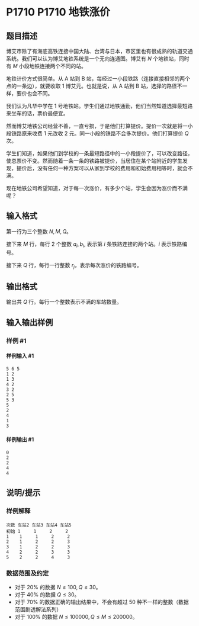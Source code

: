# P1710 P1710 地铁涨价

## 题目描述

博艾市除了有海底高铁连接中国大陆、台湾与日本，市区里也有很成熟的轨道交通系统。我们可以认为博艾地铁系统是一个无向连通图。博艾有 $N$ 个地铁站，同时有 $M$ 小段地铁连接两个不同的站。

地铁计价方式很简单。从 A 站到 B 站，每经过一小段铁路（连接直接相邻的两个点的一条边），就要收取 $1$ 博艾元。也就是说，从 A 站到 B 站，选择的路径不一样，要价也会不同。

我们认为凡华中学在 $1$ 号地铁站。学生们通过地铁通勤，他们当然知道选择最短路来坐车的话，票价最便宜。

然而博艾地铁公司经营不善，一直亏损，于是他们打算提价。提价一次就是将一小段铁路原来收费 $1$ 元改收 $2$ 元。同一小段的铁路不会多次提价。他们打算提价 $Q$ 次。

学生们知道，如果他们到学校的一条最短路径中的一小段提价了，可以改变路径，使总票价不变。然而随着一条一条的铁路被提价，当居住在某个站附近的学生发现，提价后，没有任何一种方案可以从家到学校的费用和初始费用相等时，就会不满。

现在地铁公司希望知道，对于每一次涨价，有多少个站，学生会因为涨价而不满呢？

## 输入格式

第一行为三个整数 $N,M,Q$。

接下来 $M$ 行，每行 $2$ 个整数 $a_i,b_i,$ 表示第 $i$ 条铁路连接的两个站。$i$ 表示铁路编号。

接下来 $Q$ 行，每行一行整数 $r_j$，表示每次涨价的铁路编号。

## 输出格式

输出共 $Q$ 行。每行一个整数表示不满的车站数量。

## 输入输出样例

### 样例 #1

#### 样例输入 #1

```
5 6 5
1 2
1 3
4 2
3 2
2 5
5 3
5
2
4
1
3
```

#### 样例输出 #1

```
0
2
2
4
4
```

## 说明/提示

### 样例解释

```plain
次数 车站2 车站3 车站4 车站5
初始 1     1     2     2
1    1     1     2     2
2    1     2     2     3
3    1     2     2     3
4    2     2     3     3
5    2     2     4     3
```
### 数据范围及约定

- 对于 $20\%$ 的数据 $N \le 100,Q \le 30$。
- 对于 $40\%$ 的数据 $Q \le 30$。
- 对于 $70\%$ 的数据正确的输出结果中，不会有超过 $50$ 种不一样的整数（数据范围剧透解法系列）
- 对于 $100\%$ 的数据 $N \le 100000,Q \le M \le 200000$。
